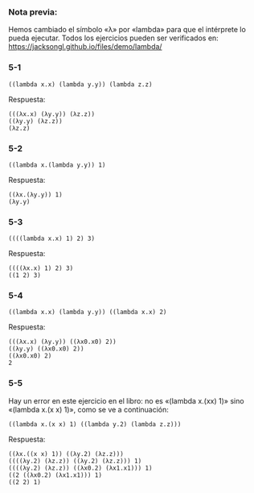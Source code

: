 ### Nota previa:
Hemos cambiado el símbolo «λ» por «lambda» para que el intérprete lo pueda ejecutar.
Todos los ejercicios pueden ser verificados en: https://jacksongl.github.io/files/demo/lambda/

### 5-1

```
((lambda x.x) (lambda y.y)) (lambda z.z)
```

Respuesta:

```
(((λx.x) (λy.y)) (λz.z))
((λy.y) (λz.z))
(λz.z)
```


### 5-2

```
((lambda x.(lambda y.y)) 1)
```

Respuesta:

```
((λx.(λy.y)) 1)
(λy.y)
```

### 5-3

```
((((lambda x.x) 1) 2) 3)
```

Respuesta:

```
((((λx.x) 1) 2) 3)
((1 2) 3)
```

### 5-4

```
((lambda x.x) (lambda y.y)) ((lambda x.x) 2)
```

Respuesta:

```
(((λx.x) (λy.y)) ((λx0.x0) 2))
((λy.y) ((λx0.x0) 2))
((λx0.x0) 2)
2
```

### 5-5

Hay un error en este ejercicio en el libro: no es «(lambda x.(xx) 1)» sino «(lambda x.(x x) 1)», como se ve a continuación:

```
((lambda x.(x x) 1) ((lambda y.2) (lambda z.z)))
```

Respuesta:

```
((λx.((x x) 1)) ((λy.2) (λz.z)))
((((λy.2) (λz.z)) ((λy.2) (λz.z))) 1)
((((λy.2) (λz.z)) ((λx0.2) (λx1.x1))) 1)
((2 ((λx0.2) (λx1.x1))) 1)
((2 2) 1)
``` 